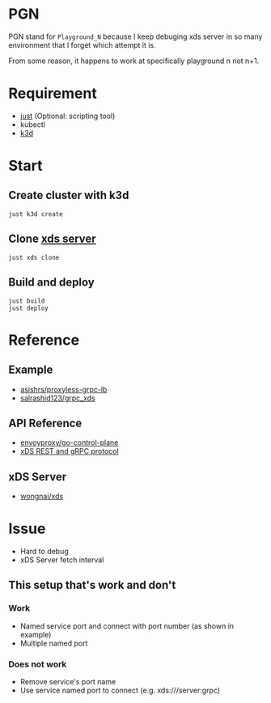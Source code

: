 # PGN
PGN stand for `Playground_N` because I keep debuging xds server in so many environment that I forget which attempt it is. 

From some reason, it happens to work at specifically playground n not n+1.
# Requirement
- [just](https://github.com/casey/just) (Optional: scripting tool)
- kubectl
- [k3d](https://github.com/k3d-io/k3d)


# Start
## Create cluster with k3d
```
just k3d create
```

## Clone [xds server](https://github.com/wong/xds)
```
just xds clone
```

## Build and deploy
```
just build
just deploy
```

# Reference
## Example
- [asishrs/proxyless-grpc-lb](https://github.com/asishrs/proxyless-grpc-lb)
- [salrashid123/grpc_xds](https://github.com/salrashid123/grpc_xds)
## API Reference
- [envoyproxy/go-control-plane](https://github.com/envoyproxy/go-control-plane)
- [xDS REST and gRPC protocol](https://www.envoyproxy.io/docs/envoy/latest/api-docs/xds_protocol)
## xDS Server
- [wongnai/xds](https://github.com/wongnai/xds)

# Issue
- Hard to debug
- xDS Server fetch interval

## This setup that's work and don't
### Work
- Named service port and connect with port number (as shown in example)
- Multiple named port

### Does not work
- Remove service's port name
- Use service named port to connect (e.g. xds:///server:grpc)
